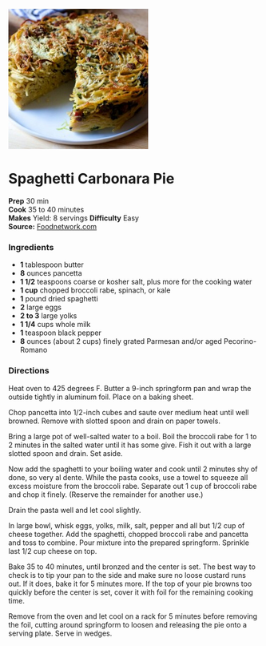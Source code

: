 [![](./images/b291191d-4a64-4769-8657-87e30473cf48.jpg)](https://food.fnr.sndimg.com/content/dam/images/food/fullset/2016/12/14/0/FN_Smitten-Kitchen-Spaghetti-Carbonara-Pie_s4x3.jpg.rend.hgtvcom.826.620.suffix/1484341244522.jpeg)

#  Spaghetti Carbonara Pie

**Prep** 30 min  
**Cook** 35 to 40 minutes  
**Makes** Yield: 8 servings
**Difficulty** Easy  
**Source:** [Foodnetwork.com](https://www.foodnetwork.com/recipes/spaghetti-carbonara-pie-3569348)

###  Ingredients

  *  **1** tablespoon butter
  *   **8** ounces pancetta
  *   **1 1/2** teaspoons coarse or kosher salt, plus more for the cooking water
  *   **1 cup** chopped broccoli rabe, spinach, or kale
  *   **1** pound dried spaghetti
  *   **2** large eggs
  *   **2 to 3** large yolks
  *   **1 1/4** cups whole milk
  *   **1** teaspoon black pepper
  *   **8** ounces (about 2 cups) finely grated Parmesan and/or aged Pecorino-Romano

###  Directions

Heat oven to 425 degrees F. Butter a 9-inch springform pan and wrap the
outside tightly in aluminum foil. Place on a baking sheet.

Chop pancetta into 1/2-inch cubes and saute over medium heat until well
browned. Remove with slotted spoon and drain on paper towels.

Bring a large pot of well-salted water to a boil. Boil the broccoli rabe for 1
to 2 minutes in the salted water until it has some give. Fish it out with a
large slotted spoon and drain. Set aside.

Now add the spaghetti to your boiling water and cook until 2 minutes shy of
done, so very al dente. While the pasta cooks, use a towel to squeeze all
excess moisture from the broccoli rabe. Separate out 1 cup of broccoli rabe
and chop it finely. (Reserve the remainder for another use.)

Drain the pasta well and let cool slightly.

In large bowl, whisk eggs, yolks, milk, salt, pepper and all but 1/2 cup of
cheese together. Add the spaghetti, chopped broccoli rabe and pancetta and
toss to combine. Pour mixture into the prepared springform. Sprinkle last 1/2
cup cheese on top.

Bake 35 to 40 minutes, until bronzed and the center is set. The best way to
check is to tip your pan to the side and make sure no loose custard runs out.
If it does, bake it for 5 minutes more. If the top of your pie browns too
quickly before the center is set, cover it with foil for the remaining cooking
time.

Remove from the oven and let cool on a rack for 5 minutes before removing the
foil, cutting around springform to loosen and releasing the pie onto a serving
plate. Serve in wedges.

